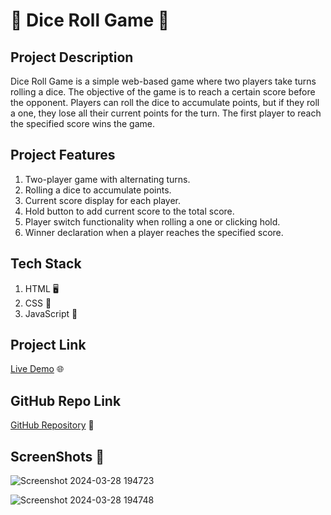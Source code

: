 # 🎲 Dice Roll Game 🎲

## Project Description

Dice Roll Game is a simple web-based game where two players take turns rolling a dice. The objective of the game is to reach a certain score before the opponent. Players can roll the dice to accumulate points, but if they roll a one, they lose all their current points for the turn. The first player to reach the specified score wins the game.

## Project Features

1. Two-player game with alternating turns.
2. Rolling a dice to accumulate points.
3. Current score display for each player.
4. Hold button to add current score to the total score.
5. Player switch functionality when rolling a one or clicking hold.
6. Winner declaration when a player reaches the specified score.

## Tech Stack

1. HTML 🖥️
2. CSS 🎨
3. JavaScript 🚀

## Project Link

[Live Demo](https://pig-game-steel.vercel.app) 🌐

## GitHub Repo Link

[GitHub Repository](https://github.com/Vishwanathanselvamoorthy/Pig-Game) 🔗

## ScreenShots 📸

![Screenshot 2024-03-28 194723](https://github.com/Vishwanathanselvamoorthy/Pig-Game/assets/147639866/02542927-1644-4066-9a1b-feaaae0f6344)

![Screenshot 2024-03-28 194748](https://github.com/Vishwanathanselvamoorthy/Pig-Game/assets/147639866/9a38fe61-06dd-456a-806b-9dc3d186b174)






